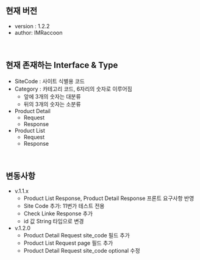 ## 현재 버전

-   version : 1.2.2
-   author: IMRaccoon

<br>

## 현재 존재하는 Interface & Type

-   SiteCode : 사이트 식별용 코드
-   Category : 카테고리 코드, 6자리의 숫자로 이루어짐
    -   앞에 3개의 숫자는 대분류
    -   뒤의 3개의 숫자는 소분류
-   Product Detail
    -   Request
    -   Response
-   Product List
    -   Request
    -   Response

<br>

## 변동사항

-   v.1.1.x
    -   Product List Response, Product Detail Response 프론트 요구사항 반영
    -   Site Code 추가: 11번가 테스트 전용
    -   Check Linke Response 추가
    -   id 값 String 타입으로 변경
-   v.1.2.0
    -   Product Detail Request site_code 필드 추가
    -   Product List Request page 필드 추가
    -   Product Detail Request site_code optional 수정
